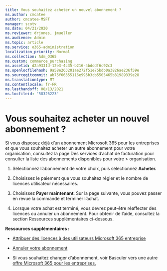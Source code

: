 ```yaml
---
title: Vous souhaitez acheter un nouvel abonnement ?
ms.author: cmcatee
author: cmcatee-MSFT
manager: scotv
ms.date: 04/21/2020
ms.reviewer: drjones, jmueller
ms.audience: Admin
ms.topic: article
ms.service: o365-administration
localization_priority: Normal
ms.collection: Adm_O365
ms.custom: commerce_purchasing
ms.assetid: d2a9331d-12e3-4c35-b216-4bdddf6c92c3
ms.openlocfilehash: 9a58e263201ae272f51e75bdb0a3826ae236f59e
ms.sourcegitcommit: ab75f66355116e995b3cb5505465b31989339e28
ms.translationtype: MT
ms.contentlocale: fr-FR
ms.lasthandoff: 08/13/2021
ms.locfileid: "58326223"
---
```

# <a name="looking-to-buy-a-new-subscription"></a>Vous souhaitez acheter un nouvel abonnement ?

Si vous disposez déjà d’un abonnement Microsoft 365 pour les entreprises et que  vous souhaitez acheter un autre abonnement pour votre organisation, consultez la page Des services d’achat de facturation pour consulter la liste des abonnements disponibles pour votre \> [](https://go.microsoft.com/fwlink/p/?linkid=868433) organisation.
 
1. Sélectionnez l’abonnement de votre choix, puis sélectionnez **Acheter.**

2. Choisissez le paiement que vous souhaitez régler et le nombre de licences utilisateur nécessaires.

3. Choisissez **Payer maintenant**. Sur la page suivante, vous pouvez passer en revue la commande et terminer l’achat.

4. Lorsque votre achat est terminé, vous devrez peut-être réaffecter des licences ou annuler un abonnement. Pour obtenir de l’aide, consultez la section Ressources supplémentaires ci-dessous.

 **Ressources supplémentaires :**
  
- [Attribuer des licences à des utilisateurs Microsoft 365 entreprise](https://docs.microsoft.com/microsoft-365/admin/add-users/add-users)
    
- [Annuler votre abonnement](https://docs.microsoft.com/microsoft-365/commerce/subscriptions/cancel-your-subscription)
    
- Si vous souhaitez changer d’abonnement, voir Basculer vers une autre [offre Microsoft 365 pour les entreprises.](https://docs.microsoft.com/microsoft-365/commerce/subscriptions/switch-to-a-different-plan)